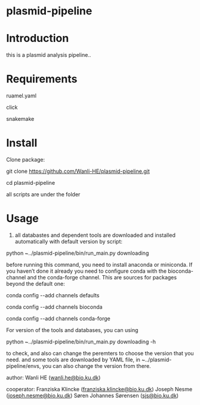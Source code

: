 # plasmid-pipeline

# Introduction
this is a plasmid analysis pipeline..

# Requirements
ruamel.yaml

click

snakemake

# Install
Clone package:

git clone https://github.com/Wanli-HE/plasmid-pipeline.git

cd plasmid-pipeline

all scripts are under the folder

# Usage

1. all databastes and dependent tools are downloaded and installed automatically with default version by script:

python ~../plasmid-pipeline/bin/run_main.py downloading 
     
before running this command, you need to install anaconda or miniconda. If you haven’t done it already you need to configure conda with the bioconda-channel and the conda-forge channel. This are sources for packages beyond the default one:

conda config --add channels defaults

conda config --add channels bioconda

conda config --add channels conda-forge


For version of the tools and databases, you can using

python ~../plasmid-pipeline/bin/run_main.py downloading -h 

to check, and also can change the peremters to choose the version that you need. and some tools are downloaded by YAML file, in ~../plasmid-pipeline/envs, you can also change the version from there. 


author: Wanli HE (wanli.he@bio.ku.dk)

cooperator: Franziska Klincke (franziska.klincke@bio.ku.dk)
            Joseph Nesme (joseph.nesme@bio.ku.dk)
            Søren Johannes Sørensen (sjs@bio.ku.dk)
